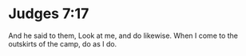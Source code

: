 # Judges 7:17

And he said to them, Look at me, and do likewise. When I come to the outskirts of the camp, do as I do.
